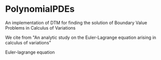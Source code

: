 # PolynomialPDEs
An implementation of DTM for finding the solution of Boundary Value Problems in Calculus of Variations

We cite from "An analytic study on the Euler-Lagrange equation arising in calculus of variations"

Euler-lagrange equation 
